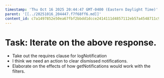 ```yaml
---
timestamp: 'Thu Oct 16 2025 20:44:47 GMT-0400 (Eastern Daylight Time)'
parent: '[[../20251016_204447.f7f68ff6.md]]'
content_id: c7a1497852e50ea67fbf2bbdd1dcce2414111d4857112eb57a4548711c95d198
---
```


# Task: Iterate on the above response.

* Take out the requires clause for logNotification
* I think we need an action to clear dismissed notifications.
* Elaborate on the effects of how getNotifications would work with the filters.
